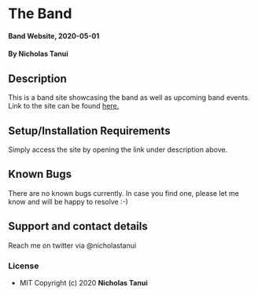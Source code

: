 # The Band
#### Band Website, 2020-05-01
#### By **Nicholas Tanui**
## Description
This is a band site showcasing the band as well as upcoming band events.
Link to the site can be found [here.](https://devtanush.github.io/band-website/)
## Setup/Installation Requirements
Simply access the site by opening the link under description above.
## Known Bugs
There are no known bugs currently. In case you find one, please let me know and will be happy to resolve :-)
## Support and contact details
Reach me on twitter via @nicholastanui
### License
* MIT Copyright (c) 2020 **Nicholas Tanui**
